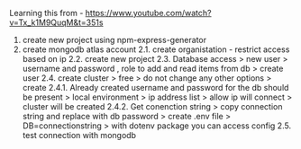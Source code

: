 Learning this from - https://www.youtube.com/watch?v=Tx_k1M9QuqM&t=351s
1. create new project using npm-express-generator
2. create mongodb atlas account
    2.1. create organistation - restrict access based on ip
    2.2. create new project
    2.3. Database access >  new user > username and password , role to add and read items from db > create user
    2.4. create cluster > free > do not change any other options > create
        2.4.1. Already created username and password for the db should be present > local environment > ip address list > allow ip will connect > cluster will be created
        2.4.2. Get conenction string > copy connection string and replace with db password > create .env file > DB=connectionstring > with dotenv package you can access config
    2.5. test connection with mongodb
